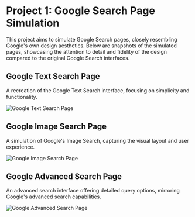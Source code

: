 # Project 1: Google Search Page Simulation

This project aims to simulate Google Search pages, closely resembling Google's own design aesthetics. Below are snapshots of the simulated pages, showcasing the attention to detail and fidelity of the design compared to the original Google Search interfaces.

## Google Text Search Page

A recreation of the Google Text Search interface, focusing on simplicity and functionality.

![Google Text Search Page](https://github.com/Wa-123-bot/CS50-Web-Projects/assets/85725856/68767134-f9fc-4cee-a944-835f80ab6883)

## Google Image Search Page

A simulation of Google's Image Search, capturing the visual layout and user experience.

![Google Image Search Page](https://github.com/Wa-123-bot/CS50-Web-Projects/assets/85725856/e095e6ca-d274-4806-a414-67092a631933)

## Google Advanced Search Page

An advanced search interface offering detailed query options, mirroring Google's advanced search capabilities.

![Google Advanced Search Page](https://github.com/Wa-123-bot/CS50-Web-Projects/assets/85725856/809ca96c-fec1-479e-9721-e794e51abe9a)
